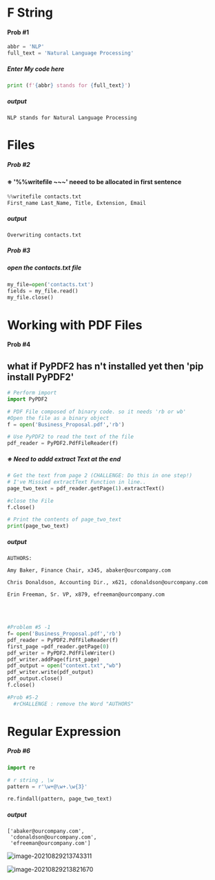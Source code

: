 # F String

#### Prob #1

```python
abbr = 'NLP'
full_text = 'Natural Language Processing'
```

##### Enter My code here


```python
print (f'{abbr} stands for {full_text}')

```

##### output

    NLP stands for Natural Language Processing



# Files

##### Prob #2

#### ※ '%%writefile ~~~' neeed to be allocated in first sentence


```python
%%writefile contacts.txt
First_name Last_Name, Title, Extension, Email
```

##### output

    Overwriting contacts.txt



##### Prob #3

##### open the contacts.txt file


```python
my_file=open('contacts.txt')
fields = my_file.read()
my_file.close()
```

# Working with PDF Files
#### Prob #4

## what if PyPDF2 has n't installed yet  then 'pip install PyPDF2'




```python
# Perform import
import PyPDF2
```




```python
# PDF File composed of binary code. so it needs 'rb or wb'
#Open the file as a binary object
f = open('Business_Proposal.pdf','rb')
```




```python
# Use PyPDF2 to read the text of the file
pdf_reader = PyPDF2.PdfFileReader(f)
```

##### ※ Need to addd extract Text at the end


```python
# Get the text from page 2 (CHALLENGE: Do this in one step!)
# I've Missied extractText Function in line..
page_two_text = pdf_reader.getPage(1).extractText()
```




```python
#close the File
f.close()
```




```python
# Print the contents of page_two_text
print(page_two_text)
```

##### output

    AUTHORS:
     
    Amy Baker, Finance Chair, x345, abaker@ourcompany.com
     
    Chris Donaldson, Accounting Dir., x621, cdonaldson@ourcompany.com
     
    Erin Freeman, Sr. VP, x879, efreeman@ourcompany.com


​    
​    


```python
#Problem #5 -1
f= open('Business_Proposal.pdf','rb')
pdf_reader = PyPDF2.PdfFileReader(f)
first_page =pdf_reader.getPage(0)
pdf_writer = PyPDF2.PdfFileWriter()
pdf_writer.addPage(first_page)
pdf_output = open("context.txt","wb")
pdf_writer.write(pdf_output)
pdf_output.close()
f.close()
```


```python
#Prob #5-2
  #rCHALLENGE : remove the Word "AUTHORS"
```

# Regular Expression

##### Prob #6


```python
import re
```


```python
# r string , \w 
pattern = r'\w+@\w+.\w{3}'

re.findall(pattern, page_two_text)
```

##### output


    ['abaker@ourcompany.com',
     'cdonaldson@ourcompany.com',
     'efreeman@ourcompany.com']

![image-20210829213743311](C:\Users\count\OneDrive\문서\image-20210829213743311.png)

![image-20210829213821670](C:\Users\count\OneDrive\문서\image-20210829213821670-16302407028611.png)
